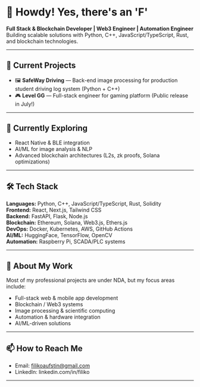 # 👋 Howdy! Yes, there's an 'F' 

**Full Stack & Blockchain Developer | Web3 Engineer | Automation Engineer**  
Building scalable solutions with Python, C++, JavaScript/TypeScript, Rust, and blockchain technologies.

---

## 🔭 Current Projects

- 🖼️ **SafeWay Driving** — Back-end image processing for production student driving log system (Python + C++)
- 🎮 **Level GG** — Full-stack engineer for gaming platform (Public release in July!)

---

## 🌱 Currently Exploring

- React Native & BLE integration
- AI/ML for image analysis & NLP
- Advanced blockchain architectures (L2s, zk proofs, Solana optimizations)

---

## 🛠️ Tech Stack

**Languages:** Python, C++, JavaScript/TypeScript, Rust, Solidity  
**Frontend:** React, Next.js, Tailwind CSS  
**Backend:** FastAPI, Flask, Node.js  
**Blockchain:** Ethereum, Solana, Web3.js, Ethers.js  
**DevOps:** Docker, Kubernetes, AWS, GitHub Actions  
**AI/ML:** HuggingFace, TensorFlow, OpenCV  
**Automation:** Raspberry Pi, SCADA/PLC systems

---

## 💬 About My Work

Most of my professional projects are under NDA, but my focus areas include:

- Full-stack web & mobile app development
- Blockchain / Web3 systems
- Image processing & scientific computing
- Automation & hardware integration
- AI/ML-driven solutions

---

## 📫 How to Reach Me

- Email: filikoaufstin@gmail.com  
- LinkedIn: linkedin.com/in/filiko

---

